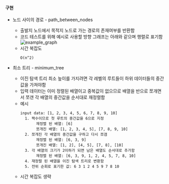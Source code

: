 #### 구현
  * 노드 사이의 경로 - path_between_nodes
    - 출발지 노드에서 목적지 노드로 가는 경로의 존재여부를 반환함
    - 코드 테스트를 위해 예시로 사용할 방향 그래프는 아래와 같으며 행렬로 표기함
    ![example_graph](https://user-images.githubusercontent.com/20035821/52924153-cb324800-336e-11e9-8a6a-22227bf43415.png)
    - 시간 복잡도
      ```
      O(n^2)
      ```
    
  * 최소 트리 - minimum_tree
    - 이진 탐색 트리 최소 높이를 가지려면 각 레벨의 루트들이 하위 데이터들의 중간값을 가져야함
    - 입력 데이터는 이미 정렬된 배열이고 중복값이 없으므로 배열을 반으로 쪼개면서 쪼갠 각 배열의 중간값을 순서대로 재정렬함
    - 예시
      ```
      input data: [1, 2, 3, 4, 5, 6, 7, 8, 9, 10]
        1. 짝수이므로 첫 루트의 중간값을 6으로 지정
             재정렬 된 배열: [6]
             쪼개진 배열: [1, 2, 3, 4, 5], [7, 8, 9, 10]
        2. 쪼개진 각 배열의 중간값을 구하고 다시 쪼갬
             재정렬 된 배열: [6, 3, 9]
             쪼개진 배열: [1, 2], [4, 5], [7, 8], [10]
        3. 각 배열의 크기가 2이하가 되면 남은 배열도 순서대로 추가함
             재정렬 된 배열: [6, 3, 9, 1, 2, 4, 5, 7, 8, 10]
        4. 재정렬 된 배열을 이진 탐색 트리로 변환함
        5. 전위 순회로 표기한 값: 6 3 1 2 4 5 9 7 8 10
      ```
    - 시간 복잡도 생략